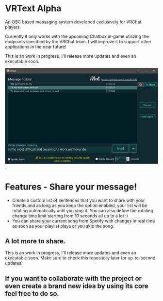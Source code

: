 # VRText Alpha
An OSC based messaging system developed exclusively for VRChat players.

Currently it only works with the upcoming Chatbox in-game utilizing the endpoints specified by the VRChat team. I will improve it to support other applications in the near future!

This is an work in progress, I'll release more updates and even an executable soon.

![VRText application screen - Alpha version](demo.png "VRText application screen - Alpha version").

# Features - Share your message!

- Create a custom list of sentences that you want to share with your friends and as long as you keep the option enabled, your list will be rotating automatically until you stop it.
You can also define the rotating change time limit starting from 10 seconds all up to a lot :)
- You can share your current song from Spotify with changes in real time as soon as your playlist plays or you skip the song.

## A lot more to share.

This is an work in progress, I'll release more updates and even an executable soon. Make sure to check this repository later for up-to-second updates.


## If you want to collaborate with the project or even create a brand new idea by using its core feel free to do so.
